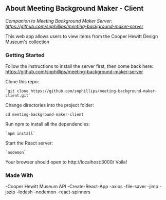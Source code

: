 ## About Meeting Background Maker - Client

_Companion to Meeting Background Maker Server: https://github.com/snphillips/meeting-background-maker-server_

This web app allows users to view items from the Cooper Hewitt Design Museum's collection

### Getting Started

Follow the instructions to install the server first, then come back here: https://github.com/snphillips/meeting-background-maker-server

Clone this repo:

`````````
`git clone https://github.com/snphillips/meeting-background-maker-client.git`
`````````
 
Change directories into the project folder:

`````````
cd meeting-background-maker-client
`````````


Run npm to install all the dependencies:

`````````
`npm install`
`````````

Start the React server:

`````````
`nodemon`
`````````
Your browser should open to http://localhost:3000/ Voila!


### Made With
-Cooper Hewitt Museum API
-Create-React-App
-axios
-file-saver
-jimp
-jszip
-lodash
-nodemon
-react-spinners



